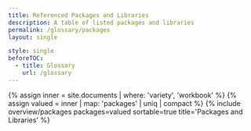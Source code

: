 ```yaml
---
title: Referenced Packages and Libraries
description: A table of listed packages and libraries
permalink: /glossary/packages
layout: single

style: single
beforeTOC:
  - title: Glossary
    url: /glossary
---
```


{% assign inner = site.documents | where: 'variety', 'workbook' %}
{% assign valued = inner | map: 'packages' | uniq | compact %}
{% include overview/packages packages=valued sortable=true title='Packages and Libraries' %}
